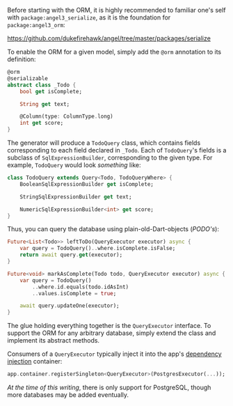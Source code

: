 Before starting with the ORM, it is highly recommended to familiar one's self with
`package:angel3_serialize`, as it is the foundation for `package:angel3_orm`:

https://github.com/dukefirehawk/angel/tree/master/packages/serialize

To enable the ORM for a given model, simply add the `@orm` annotation to its definition:

```dart
@orm
@serializable
abstract class _Todo {
    bool get isComplete;

    String get text;

    @Column(type: ColumnType.long)
    int get score;
}
```

The generator will produce a `TodoQuery` class, which contains fields corresponding to each field declared in `_Todo`.
Each of `TodoQuery`'s fields is a subclass of `SqlExpressionBuilder`, corresponding to the given type. For example, `TodoQuery`
would look *something* like:

```dart
class TodoQuery extends Query<Todo, TodoQueryWhere> {
    BooleanSqlExpressionBuilder get isComplete;

    StringSqlExpressionBuilder get text;

    NumericSqlExpressionBuilder<int> get score;
}
```

Thus, you can query the database using plain-old-Dart-objects (*PODO's*):

```dart
Future<List<Todo>> leftToDo(QueryExecutor executor) async {
    var query = TodoQuery()..where.isComplete.isFalse;
    return await query.get(executor);
}

Future<void> markAsComplete(Todo todo, QueryExecutor executor) async {
    var query = TodoQuery()
        ..where.id.equals(todo.idAsInt)
        ..values.isComplete = true;

    await query.updateOne(executor);
}
```

The glue holding everything together is the `QueryExecutor` interface. To support the ORM
for any arbitrary database, simply extend the class and implement its abstract methods.

Consumers of a `QueryExecutor` typically inject it into the app's
[dependency injection](../dependency-injection.md) container:

```dart
app.container.registerSingleton<QueryExecutor>(PostgresExecutor(...));
```

*At the time of this writing*, there is only support for PostgreSQL, though more databases may
be added eventually.